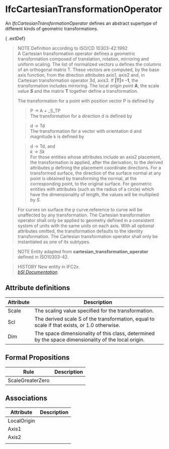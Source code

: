 IfcCartesianTransformationOperator
==================================
An _IfcCartesianTransformationOperator_ defines an abstract supertype of
different kinds of geometric transformations.  
  
{ .extDef}  
> NOTE  Definition according to ISO/CD 10303-42:1992  
> A Cartesian transformation operator defines a geometric transformation
> composed of translation, rotation, mirroring and uniform scaling. The list
> of normalized vectors u defines the columns of an orthogonal matrix T. These
> vectors are computed, by the base axis function, from the direction
> attributes axis1, axis2 and, in Cartesian transformation operator 3d, axis3.
> If **|T|= -1**, the transformation includes mirroring. The local origin
> point **A**, the scale value **_S_** and the matrix **T** together define a
> transformation.  
>  
> The transformation for a point with position vector P is defined by  
>> P -> A + _S_TP  
> The transformation for a direction d is defined by  
>  
>> d -> Td  
> The transformation for a vector with orientation d and magnitude k is
> defined by  
>  
>> d -> Td, and  
>> _k -> Sk_  
> For those entities whose attributes include an axis2 placement, the
> transformation is applied, after the derivation, to the derived attributes p
> defining the placement coordinate directions. For a transformed surface, the
> direction of the surface normal at any point is obtained by transforming the
> normal, at the corresponding point, to the original surface. For geometric
> entities with attributes (such as the radius of a circle) which have the
> dimensionality of length, the values will be multiplied by _S_.  
>  
> For curves on surface the p curve.reference to curve will be unaffected by
> any transformation. The Cartesian transformation operator shall only be
> applied to geometry defined in a consistent system of units with the same
> units on each axis. With all optional attributes omitted, the transformation
> defaults to the identity transformation. The Cartesian transformation
> operator shall only be instantiated as one of its subtypes.  
>  
  
  
> NOTE  Entity adapted from **cartesian_transformation_operator** defined in
> ISO10303-42.  
  
> HISTORY  New entity in IFC2x.  
[ _bSI
Documentation_](https://standards.buildingsmart.org/IFC/DEV/IFC4_2/FINAL/HTML/schema/ifcgeometryresource/lexical/ifccartesiantransformationoperator.htm)


Attribute definitions
---------------------
| Attribute   | Description                                                                                         |
|-------------|-----------------------------------------------------------------------------------------------------|
| Scale       | The scaling value specified for the transformation.                                                 |
| Scl         | The derived scale S of the transformation, equal to scale if that exists, or 1.0 otherwise.         |
| Dim         | The space dimensionality of this class, determined by the space dimensionality of the local origin. |

Formal Propositions
-------------------
| Rule             | Description   |
|------------------|---------------|
| ScaleGreaterZero |               |

Associations
------------
| Attribute   | Description   |
|-------------|---------------|
| LocalOrigin |               |
| Axis1       |               |
| Axis2       |               |
|             |               |


